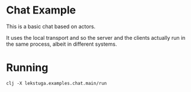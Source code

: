 # Chat Example

This is a basic chat based on actors.

It uses the local transport and so the server and the clients actually run in
the same process, albeit in different systems.

# Running

`clj -X lekstuga.examples.chat.main/run`
